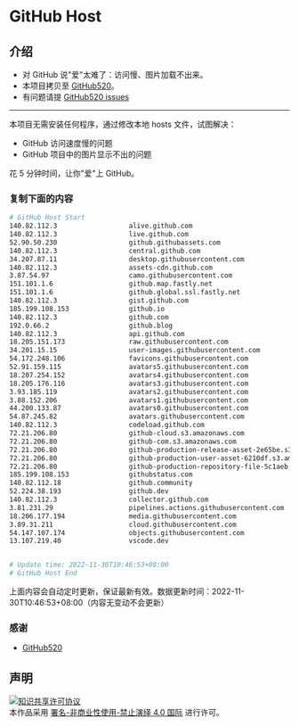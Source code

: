# GitHub Host
## 介绍
- 对 GitHub 说"爱"太难了：访问慢、图片加载不出来。
- 本项目拷贝至 [GitHub520](https://github.com/521xueweihan/GitHub520)。
- 有问题请提 [GitHub520 issues](https://github.com/521xueweihan/GitHub520/issues/new)

---

本项目无需安装任何程序，通过修改本地 hosts 文件，试图解决：
- GitHub 访问速度慢的问题
- GitHub 项目中的图片显示不出的问题

花 5 分钟时间，让你"爱"上 GitHub。

### 复制下面的内容
```bash
# GitHub Host Start
140.82.112.3                  alive.github.com
140.82.112.3                  live.github.com
52.90.50.230                  github.githubassets.com
140.82.112.3                  central.github.com
34.207.87.11                  desktop.githubusercontent.com
140.82.112.3                  assets-cdn.github.com
3.87.54.97                    camo.githubusercontent.com
151.101.1.6                   github.map.fastly.net
151.101.1.6                   github.global.ssl.fastly.net
140.82.112.3                  gist.github.com
185.199.108.153               github.io
140.82.112.3                  github.com
192.0.66.2                    github.blog
140.82.112.3                  api.github.com
18.205.151.173                raw.githubusercontent.com
34.201.15.15                  user-images.githubusercontent.com
54.172.248.106                favicons.githubusercontent.com
52.91.159.115                 avatars5.githubusercontent.com
18.207.254.152                avatars4.githubusercontent.com
18.205.176.116                avatars3.githubusercontent.com
3.93.185.119                  avatars2.githubusercontent.com
3.88.152.206                  avatars1.githubusercontent.com
44.200.133.87                 avatars0.githubusercontent.com
54.87.245.82                  avatars.githubusercontent.com
140.82.112.3                  codeload.github.com
72.21.206.80                  github-cloud.s3.amazonaws.com
72.21.206.80                  github-com.s3.amazonaws.com
72.21.206.80                  github-production-release-asset-2e65be.s3.amazonaws.com
72.21.206.80                  github-production-user-asset-6210df.s3.amazonaws.com
72.21.206.80                  github-production-repository-file-5c1aeb.s3.amazonaws.com
185.199.108.153               githubstatus.com
140.82.112.18                 github.community
52.224.38.193                 github.dev
140.82.112.3                  collector.github.com
3.81.231.29                   pipelines.actions.githubusercontent.com
18.206.177.194                media.githubusercontent.com
3.89.31.211                   cloud.githubusercontent.com
54.147.107.174                objects.githubusercontent.com
13.107.219.40                 vscode.dev


# Update time: 2022-11-30T10:46:53+08:00
# GitHub Host End

```
上面内容会自动定时更新，保证最新有效。数据更新时间：2022-11-30T10:46:53+08:00（内容无变动不会更新）

### 感谢

- [GitHub520](https://github.com/521xueweihan/GitHub520)

## 声明
<a rel="license" href="https://creativecommons.org/licenses/by-nc-nd/4.0/deed.zh"><img alt="知识共享许可协议" style="border-width: 0" src="https://licensebuttons.net/l/by-nc-nd/4.0/88x31.png"></a><br>本作品采用 <a rel="license" href="https://creativecommons.org/licenses/by-nc-nd/4.0/deed.zh">署名-非商业性使用-禁止演绎 4.0 国际</a> 进行许可。